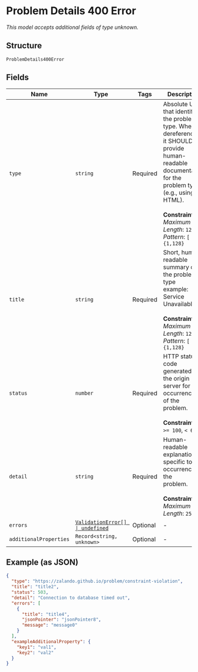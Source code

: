 
# Problem Details 400 Error

*This model accepts additional fields of type unknown.*

## Structure

`ProblemDetails400Error`

## Fields

| Name | Type | Tags | Description |
|  --- | --- | --- | --- |
| `type` | `string` | Required | Absolute URI that identifies the problem type.  When dereferenced,<br>it SHOULD provide human-readable documentation for the problem type<br>(e.g., using HTML).<br><br>**Constraints**: *Maximum Length*: `128`, *Pattern*: `[ -~]{1,128}` |
| `title` | `string` | Required | Short, human-readable summary of the problem type<br>example: Service Unavailable<br><br>**Constraints**: *Maximum Length*: `128`, *Pattern*: `[ -~]{1,128}` |
| `status` | `number` | Required | HTTP status code generated by the origin server for this occurrence<br>of the problem.<br><br>**Constraints**: `>= 100`, `< 600` |
| `detail` | `string` | Required | Human-readable explanation specific to this occurrence of the<br>problem.<br><br>**Constraints**: *Maximum Length*: `256` |
| `errors` | [`ValidationError[] \| undefined`](../../doc/models/validation-error.md) | Optional | - |
| `additionalProperties` | `Record<string, unknown>` | Optional | - |

## Example (as JSON)

```json
{
  "type": "https://zalando.github.io/problem/constraint-violation",
  "title": "title2",
  "status": 503,
  "detail": "Connection to database timed out",
  "errors": [
    {
      "title": "title4",
      "jsonPointer": "jsonPointer8",
      "message": "message0"
    }
  ],
  "exampleAdditionalProperty": {
    "key1": "val1",
    "key2": "val2"
  }
}
```

